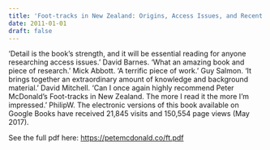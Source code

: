 ```yaml
---
title: 'Foot-tracks in New Zealand: Origins, Access Issues, and Recent Developments'
date: 2011-01-01
draft: false
---
```


‘Detail is the book’s strength, and it will be essential reading for anyone researching access issues.’ David Barnes.
‘What an amazing book and piece of research.’ Mick Abbott.
‘A terrific piece of work.’ Guy Salmon.
‘It brings together an extraordinary amount of knowledge and background material.’ David Mitchell.
‘Can I once again highly recommend Peter McDonald’s Foot-tracks in New Zealand. The more I read it the more I’m impressed.’ PhilipW.
The electronic versions of this book available on Google Books have received 21,845 visits and 150,554 page views (May 2017).

See the full pdf here: https://petemcdonald.co/ft.pdf
